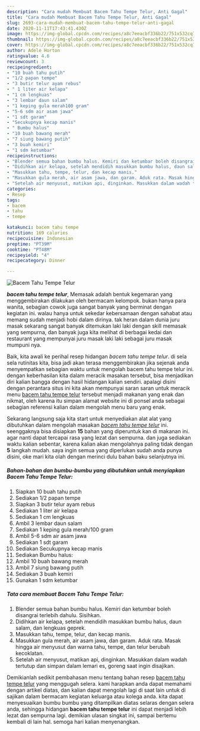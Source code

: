 ```yaml
---
description: "Cara mudah Membuat Bacem Tahu Tempe Telur, Anti Gagal"
title: "Cara mudah Membuat Bacem Tahu Tempe Telur, Anti Gagal"
slug: 2693-cara-mudah-membuat-bacem-tahu-tempe-telur-anti-gagal
date: 2020-11-11T17:43:41.430Z
image: https://img-global.cpcdn.com/recipes/a8c7eeacbf336b22/751x532cq70/bacem-tahu-tempe-telur-foto-resep-utama.jpg
thumbnail: https://img-global.cpcdn.com/recipes/a8c7eeacbf336b22/751x532cq70/bacem-tahu-tempe-telur-foto-resep-utama.jpg
cover: https://img-global.cpcdn.com/recipes/a8c7eeacbf336b22/751x532cq70/bacem-tahu-tempe-telur-foto-resep-utama.jpg
author: Adele Horton
ratingvalue: 4.6
reviewcount: 3
recipeingredient:
- "10 buah tahu putih"
- "1/2 papan tempe"
- "3 butir telur ayam rebus"
- " 1 liter air kelapa"
- "1 cm lengkuas"
- "3 lembar daun salam"
- "1 keping gula merah100 gram"
- "5-6 sdm air asam jawa"
- "1 sdt garam"
- "Secukupnya kecap manis"
- " Bumbu halus"
- "10 buah bawang merah"
- "7 siung bawang putih"
- "3 buah kemiri"
- "1 sdm ketumbar"
recipeinstructions:
- "Blender semua bahan bumbu halus. Kemiri dan ketumbar boleh disangrai terlebih dahulu. Sisihkan."
- "Didihkan air kelapa, setelah mendidih masukkan bumbu halus, daun salam, dan lengkuas geprek."
- "Masukkan tahu, tempe, telur, dan kecap manis."
- "Masukkan gula merah, air asam jawa, dan garam. Aduk rata. Masak hingga air menyusut dan warna tahu, tempe, dan telur berubah kecoklatan."
- "Setelah air menyusut, matikan api, dinginkan. Masukkan dalam wadah tertutup dan simpan dalam lemari es, goreng saat ingin disajikan."
categories:
- Resep
tags:
- bacem
- tahu
- tempe

katakunci: bacem tahu tempe 
nutrition: 169 calories
recipecuisine: Indonesian
preptime: "PT39M"
cooktime: "PT48M"
recipeyield: "4"
recipecategory: Dinner

---
```



![Bacem Tahu Tempe Telur](https://img-global.cpcdn.com/recipes/a8c7eeacbf336b22/751x532cq70/bacem-tahu-tempe-telur-foto-resep-utama.jpg)

<b><i>bacem tahu tempe telur</i></b>, Memasak adalah bentuk kegemaran yang menggembirakan dilakukan oleh bermacam kelompok. bukan hanya para wanita, sebagian cowok juga sangat banyak yang berminat dengan kegiatan ini. walau hanya untuk sekedar kebersamaan dengan sahabat atau memang sudah menjadi hobi dalam dirinya. tak heran dalam dunia juru masak sekarang sangat banyak ditemukan laki laki dengan skill memasak yang sempurna, dan banyak juga kita melihat di berbagai kedai dan restaurant yang mempunyai juru masak laki laki sebagai juru masak mumpuni nya.



Baik, kita awali ke perihal resep hidangan <i>bacem tahu tempe telur</i>. di sela sela rutinitas kita, bisa jadi akan terasa menggembirakan jika sejenak anda menyempatkan sebagian waktu untuk mengolah bacem tahu tempe telur ini. dengan keberhasilan kita dalam meracik masakan tersebut, bisa menjadikan diri kalian bangga dengan hasil hidangan kalian sendiri. apalagi disini dengan perantara situs ini kita akan mempunyai saran saran untuk meracik menu <u>bacem tahu tempe telur</u> tersebut menjadi makanan yang enak dan nikmat, oleh karena itu simpan alamat website ini di ponsel anda sebagai sebagian referensi kalian dalam mengolah menu baru yang enak.


Sekarang langsung saja kita start untuk menyediakan alat alat yang dibutuhkan dalam mengolah masakan <u><i>bacem tahu tempe telur</i></u> ini. seenggaknya bisa disiapkan <b>15</b> bahan yang diperuntuk kan di makanan ini. agar nanti dapat tercapai rasa yang lezat dan sempurna. dan juga sediakan waktu kalian sebentar, karena kalian akan mengolahnya paling tidak dengan <b>5</b> langkah mudah. saya ingin semua yang diperlukan sudah anda punya disini, oke mari kita olah dengan merinci dulu bahan baku selanjutnya ini.

<!--inarticleads1-->

##### Bahan-bahan dan bumbu-bumbu yang dibutuhkan untuk menyiapkan Bacem Tahu Tempe Telur:

1. Siapkan 10 buah tahu putih
1. Sediakan 1/2 papan tempe
1. Siapkan 3 butir telur ayam rebus
1. Sediakan  1 liter air kelapa
1. Sediakan 1 cm lengkuas
1. Ambil 3 lembar daun salam
1. Sediakan 1 keping gula merah/100 gram
1. Ambil 5-6 sdm air asam jawa
1. Sediakan 1 sdt garam
1. Sediakan Secukupnya kecap manis
1. Sediakan  Bumbu halus:
1. Ambil 10 buah bawang merah
1. Ambil 7 siung bawang putih
1. Sediakan 3 buah kemiri
1. Gunakan 1 sdm ketumbar




<!--inarticleads2-->

##### Tata cara membuat Bacem Tahu Tempe Telur:

1. Blender semua bahan bumbu halus. Kemiri dan ketumbar boleh disangrai terlebih dahulu. Sisihkan.
1. Didihkan air kelapa, setelah mendidih masukkan bumbu halus, daun salam, dan lengkuas geprek.
1. Masukkan tahu, tempe, telur, dan kecap manis.
1. Masukkan gula merah, air asam jawa, dan garam. Aduk rata. Masak hingga air menyusut dan warna tahu, tempe, dan telur berubah kecoklatan.
1. Setelah air menyusut, matikan api, dinginkan. Masukkan dalam wadah tertutup dan simpan dalam lemari es, goreng saat ingin disajikan.




Demikianlah sedikit pembahasan menu tentang bahan resep <u>bacem tahu tempe telur</u> yang menggugah selera. kami harapkan anda dapat memahami dengan artikel diatas, dan kalian dapat mengolah lagi di saat lain untuk di sajikan dalam bermacam kegiatan keluarga atau kolega anda. kita dapat menyesuaikan bumbu bumbu yang ditampilkan diatas selaras dengan selera anda, sehingga hidangan <b>bacem tahu tempe telur</b> ini dapat menjadi lebih lezat dan sempurna lagi. demikian ulasan singkat ini, sampai bertemu kembali di lain hal. semoga hari kalian menyenangkan.
